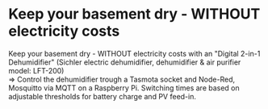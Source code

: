 
# Keep your basement dry - WITHOUT electricity costs
Keep your basement dry - WITHOUT electricity costs with an "Digital 2-in-1 Dehumidifier" (Sichler electric dehumidifier, dehumidifier & air purifier model: LFT-200)  
=> Control the dehumidifier trough a Tasmota socket and Node-Red, Mosquitto via MQTT on a Raspberry Pi. Switching times are based on adjustable thresholds for battery charge and PV feed-in.


